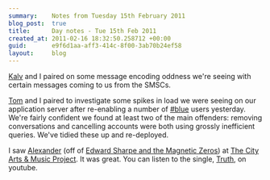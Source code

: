 ```yaml
---
summary:    Notes from Tuesday 15th February 2011
blog_post:  true
title:      Day notes - Tue 15th Feb 2011
created_at: 2011-02-16 18:32:50.258712 +00:00
guid:       e9f6d1aa-aff3-414c-8f00-3ab70b24ef58
layout:     blog
---
```

[Kalv](http://kalv.co.uk/) and I paired on some message encoding oddness we're seeing with certain messages coming to us from the SMSCs.

[Tom](http://tomafro.net/) and I paired to investigate some spikes in load we were seeing on our application server after re-enabling a number of [#blue](https://hashblue.com/) users yesterday.  We're fairly confident we found at least two of the main offenders: removing conversations and cancelling accounts were both using grossly inefficient queries.  We've tidied these up and re-deployed.

I saw [Alexander](http://en.wikipedia.org/wiki/Alex_Ebert) (off of [Edward Sharpe and the Magnetic Zeros](http://en.wikipedia.org/wiki/Edward_Sharpe_and_the_Magnetic_Zeros)) at [The City Arts & Music Project](http://www.thecamplondon.com/).  It was great.  You can listen to the single, [Truth](http://www.youtube.com/watch?v=N_atFMCUJ1o), on youtube.
